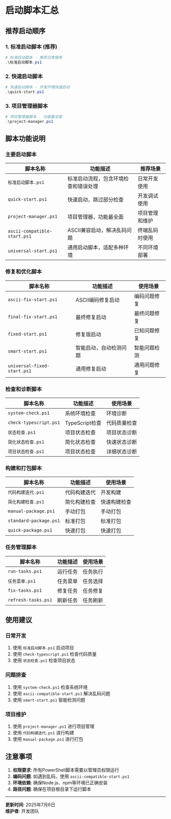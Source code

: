 # 启动脚本汇总

## 推荐启动顺序

### 1. 标准启动脚本 (推荐)
```powershell
# 标准启动脚本 - 推荐日常使用
.\标准启动脚本.ps1
```

### 2. 快速启动脚本
```powershell
# 快速启动脚本 - 开发环境快速启动
.\quick-start.ps1
```

### 3. 项目管理器脚本
```powershell
# 项目管理器脚本 - 功能最全面
.\project-manager.ps1
```

## 脚本功能说明

### 主要启动脚本

| 脚本名称 | 功能描述 | 推荐场景 |
|---------|---------|---------|
| `标准启动脚本.ps1` | 标准启动流程，包含环境检查和错误处理 | 日常开发使用 |
| `quick-start.ps1` | 快速启动，跳过部分检查 | 开发调试使用 |
| `project-manager.ps1` | 项目管理器，功能最全面 | 项目管理和维护 |
| `ascii-compatible-start.ps1` | ASCII兼容启动，解决乱码问题 | 终端乱码时使用 |
| `universal-start.ps1` | 通用启动脚本，适配多种环境 | 不同环境部署 |

### 修复和优化脚本

| 脚本名称 | 功能描述 | 使用场景 |
|---------|---------|---------|
| `ascii-fix-start.ps1` | ASCII编码修复启动 | 编码问题修复 |
| `final-fix-start.ps1` | 最终修复启动 | 最终问题修复 |
| `fixed-start.ps1` | 修复版启动 | 已知问题修复 |
| `smart-start.ps1` | 智能启动，自动检测问题 | 智能问题检测 |
| `universal-fixed-start.ps1` | 通用修复启动 | 通用问题修复 |

### 检查和诊断脚本

| 脚本名称 | 功能描述 | 使用场景 |
|---------|---------|---------|
| `system-check.ps1` | 系统环境检查 | 环境诊断 |
| `check-typescript.ps1` | TypeScript检查 | 代码质量检查 |
| `状态检查.ps1` | 项目状态检查 | 项目状态诊断 |
| `简化状态检查.ps1` | 简化状态检查 | 快速状态诊断 |
| `项目状态检查.ps1` | 项目状态检查 | 详细状态诊断 |

### 构建和打包脚本

| 脚本名称 | 功能描述 | 使用场景 |
|---------|---------|---------|
| `代码构建迭代.ps1` | 代码构建迭代 | 开发构建 |
| `简化构建检查.ps1` | 简化构建检查 | 快速构建检查 |
| `manual-package.ps1` | 手动打包 | 手动打包 |
| `standard-package.ps1` | 标准打包 | 标准打包 |
| `quick-package.ps1` | 快速打包 | 快速打包 |

### 任务管理脚本

| 脚本名称 | 功能描述 | 使用场景 |
|---------|---------|---------|
| `run-tasks.ps1` | 运行任务 | 任务执行 |
| `任务菜单.ps1` | 任务菜单 | 任务选择 |
| `fix-tasks.ps1` | 修复任务 | 任务修复 |
| `refresh-tasks.ps1` | 刷新任务 | 任务刷新 |

## 使用建议

### 日常开发
1. 使用 `标准启动脚本.ps1` 启动项目
2. 使用 `check-typescript.ps1` 检查代码质量
3. 使用 `状态检查.ps1` 检查项目状态

### 问题排查
1. 使用 `system-check.ps1` 检查系统环境
2. 使用 `ascii-compatible-start.ps1` 解决乱码问题
3. 使用 `smart-start.ps1` 智能检测问题

### 项目维护
1. 使用 `project-manager.ps1` 进行项目管理
2. 使用 `代码构建迭代.ps1` 进行构建
3. 使用 `manual-package.ps1` 进行打包

## 注意事项

1. **权限要求**: 所有PowerShell脚本需要以管理员权限运行
2. **编码问题**: 如遇到乱码，使用 `ascii-compatible-start.ps1`
3. **环境依赖**: 确保Node.js、npm等环境已正确安装
4. **路径问题**: 确保在项目根目录下运行脚本

---

**更新时间**: 2025年7月6日  
**维护者**: 开发团队 